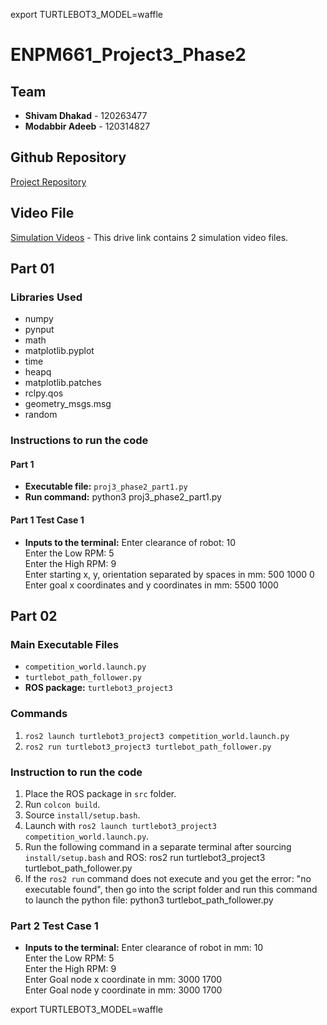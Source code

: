 export TURTLEBOT3_MODEL=waffle
# ENPM661_Project3_Phase2

## Team
- **Shivam Dhakad** - 120263477
- **Modabbir Adeeb** - 120314827

## Github Repository
[Project Repository](https://github.com/shivamdhakad/A_star_implementation_differnetial_drive_turtlebot3)

## Video File
[Simulation Videos](https://drive.google.com/drive/folders/1zavCcopyKfl8CDx0SJVWz5sZJlF5TpN5?usp=sharing) - This drive link contains 2 simulation video files.

## Part 01

### Libraries Used
- numpy
- pynput
- math
- matplotlib.pyplot
- time
- heapq
- matplotlib.patches
- rclpy.qos
- geometry_msgs.msg
- random

### Instructions to run the code

#### Part 1
- **Executable file:** `proj3_phase2_part1.py`
- **Run command:** 
python3 proj3_phase2_part1.py


#### Part 1 Test Case 1
- **Inputs to the terminal:**
Enter clearance of robot: 10<br>
Enter the Low RPM: 5<br>
Enter the High RPM: 9<br>
Enter starting x, y, orientation separated by spaces in mm: 500 1000 0<br>
Enter goal x coordinates and y coordinates in mm: 5500 1000<br>


## Part 02

### Main Executable Files
- `competition_world.launch.py`
- `turtlebot_path_follower.py`
- **ROS package:** `turtlebot3_project3`

### Commands
1. `ros2 launch turtlebot3_project3 competition_world.launch.py`
2. `ros2 run turtlebot3_project3 turtlebot_path_follower.py`

### Instruction to run the code
1. Place the ROS package in `src` folder.
2. Run `colcon build`.
3. Source `install/setup.bash`.
4. Launch with `ros2 launch turtlebot3_project3 competition_world.launch.py`.
5. Run the following command in a separate terminal after sourcing `install/setup.bash` and ROS:
ros2 run turtlebot3_project3 turtlebot_path_follower.py
6. If the `ros2 run` command does not execute and you get the error: "no executable found", then go into the script folder and run this command to launch the python file:
python3 turtlebot_path_follower.py


### Part 2 Test Case 1
- **Inputs to the terminal:**
Enter clearance of robot in mm: 10<br>
Enter the Low RPM: 5<br>
Enter the High RPM: 9<br>
Enter Goal node x coordinate in mm: 3000 1700<br>
Enter Goal node y coordinate  in mm: 3000 1700<br>

export TURTLEBOT3_MODEL=waffle





      

    

